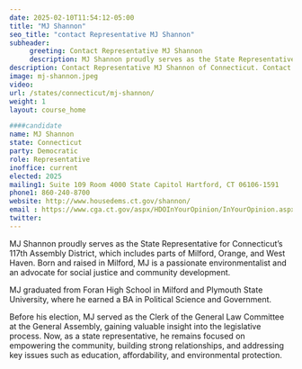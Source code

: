 ```yaml
---
date: 2025-02-10T11:54:12-05:00
title: "MJ Shannon"
seo_title: "contact Representative MJ Shannon"
subheader:
     greeting: Contact Representative MJ Shannon
     description: MJ Shannon proudly serves as the State Representative for Connecticut’s 117th Assembly District, which includes parts of Milford, Orange, and West Haven.
description: Contact Representative MJ Shannon of Connecticut. Contact information for MJ Shannon includes email address, phone number, and mailing address.
image: mj-shannon.jpeg
video:
url: /states/connecticut/mj-shannon/
weight: 1
layout: course_home

####candidate
name: MJ Shannon
state: Connecticut
party: Democratic
role: Representative
inoffice: current
elected: 2025
mailing1: Suite 109 Room 4000 State Capitol Hartford, CT 06106-1591
phone1: 860-240-8700
website: http://www.housedems.ct.gov/shannon/
email : https://www.cga.ct.gov/aspx/HDOInYourOpinion/InYourOpinion.aspx/
twitter: 
---
```

MJ Shannon proudly serves as the State Representative for Connecticut’s 117th Assembly District, which includes parts of Milford, Orange, and West Haven. Born and raised in Milford, MJ is a passionate environmentalist and an advocate for social justice and community development.

MJ graduated from Foran High School in Milford and Plymouth State University, where he earned a BA in Political Science and Government.

Before his election, MJ served as the Clerk of the General Law Committee at the General Assembly, gaining valuable insight into the legislative process. Now, as a state representative, he remains focused on empowering the community, building strong relationships, and addressing key issues such as education, affordability, and environmental protection.
